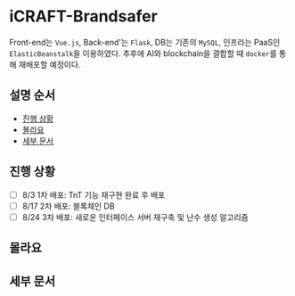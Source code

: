 iCRAFT-Brandsafer
===================

Front-end는 `Vue.js`, Back-end'는 `Flask`, DB는 기존의 `MySQL`, 인프라는 PaaS인 `ElasticBeanstalk`을 이용하였다.
추후에 AI와 blockchain을 결합할 때 `docker`를 통해 재배포할 예정이다.

설명 순서
-------------------------

- [진행 상황](https://github.com/Fungramming/iCRAFT-Brandsafer/blob/master/README.md#진행-상황)
- [몰라요](https://github.com/Fungramming/iCRAFT-Brandsafer/blob/master/README.md#몰라요)
- [세부 문서](https://github.com/Fungramming/iCRAFT-Brandsafer/blob/master/README.md#세부-문서)

진행 상황
-------------------------

- [ ] 8/3 1차 배포: TnT 기능 재구현 완료 후 배포
- [ ] 8/17 2차 배포: 블록체인 DB 
- [ ] 8/24 3차 배포: 새로운 인터페이스 서버 재구축 및 난수 생성 알고리즘 

몰라요
-----------------

세부 문서
-----------------------

